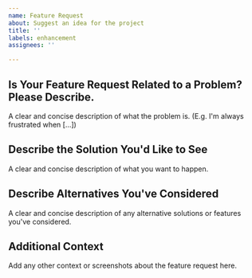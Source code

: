 ```yaml
---
name: Feature Request
about: Suggest an idea for the project
title: ''
labels: enhancement
assignees: ''

---
```


## Is Your Feature Request Related to a Problem? Please Describe.
A clear and concise description of what the problem is. 
(E.g. I'm always frustrated when [...])

## Describe the Solution You'd Like to See
A clear and concise description of what you want to happen.

## Describe Alternatives You've Considered
A clear and concise description of any alternative solutions or features you've considered.

## Additional Context
Add any other context or screenshots about the feature request here.
